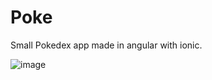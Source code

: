 # Poke
Small Pokedex app made in angular with ionic.

![image](https://user-images.githubusercontent.com/20347864/40275063-69da90dc-5bb3-11e8-822f-9beabb2098d0.png)
